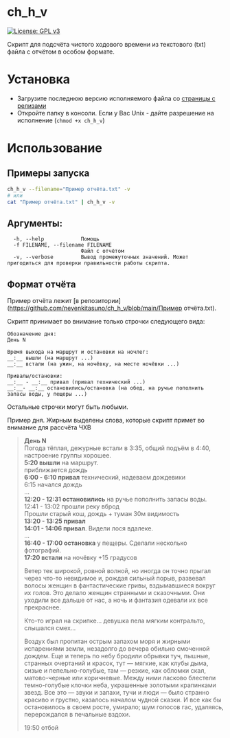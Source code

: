 # ch_h_v

[![License: GPL v3](https://img.shields.io/badge/License-GPLv3-blue.svg)](https://www.gnu.org/licenses/gpl-3.0)

Cкрипт для подсчёта чистого ходового времени из текстового (txt) файла с отчётом в особом формате.  

# Установка

- Загрузите последнюю версию исполняемого файла со [страницы с релизами](https://github.com/nevenkitasuno/ch_h_v/releases)
- Откройте папку в консоли. Если у Вас Unix - дайте разрешение на исполнение (`chmod +x ch_h_v`)

# Использование
  
## Примеры запуска  
```sh
ch_h_v --filename="Пример отчёта.txt" -v  
# или  
cat "Пример отчёта.txt" | ch_h_v -v  
```  

## Аргументы:  
```
  -h, --help            Помощь  
  -f FILENAME, --filename FILENAME  
                        Файл с отчётом  
  -v, --verbose         Вывод промежуточных значений. Может пригодиться для проверки правильности работы скрипта.  
```

## Формат отчёта

Пример отчёта лежит [в репозитории](https://github.com/nevenkitasuno/ch_h_v/blob/main/Пример отчёта.txt).  

Скрипт принимает во внимание только строчки следующего вида:  

```
Обозначение дня:  
День N  

Время выхода на маршрут и остановки на ночлег:  
__:__ вышли (на маршрут ...)  
__:__ встали (на ужин, на ночёвку, на месте ночёвки ...)  

Привалы/остановки:  
__:__ - __:__ привал (привал технический ...)  
__:__- __:__ остановились/остановка (на обед, на ручье пополнить запасы воды, у пещеры ...)  
```

Остальные строчки могут быть любыми.  

Пример дня. Жирным выделены слова, которые скрипт примет во внимание для рассчёта ЧХВ  

> **День N**  
> Погода тёплая, дежурные встали в 3:35, общий подъём в 4:40, настроение группы хорошее.  
> **5:20 вышли** на маршрут.  
> приближается дождь  
> **6:00 - 6:10 привал** технический, надеваем дождевики  
> 6:15 начался дождь  
> ...  
> **12:20 - 12:31 остановились** на ручье пополнить запасы воды.  
> 12:41 - 13:02 прошли реку вброд  
> Прошли старый кош, дождь + туман 30м видимость  
> **13:20 - 13:25 привал**  
> **14:01 - 14:06 привал**. Видели лося вдалеке.  
> ...  
> **16:40 - 17:00 остановка** у пещеры. Сделали несколько фотографий.  
> **17:20 встали** на ночёвку +15 градусов  
>  
> Ветер тек широкой, ровной волной, но иногда он точно прыгал через что-то невидимое и, рождая сильный порыв, развевал волосы женщин в фантастические гривы, вздымавшиеся вокруг их голов. Это делало женщин странными и сказочными. Они уходили все дальше от нас, а ночь и фантазия одевали их все прекраснее.  
>  
> Кто-то играл на скрипке... девушка пела мягким контральто, слышался смех...  
> 
> Воздух был пропитан острым запахом моря и жирными испарениями земли, незадолго до вечера обильно смоченной дождем. Еще и теперь по небу бродили обрывки туч, пышные, странных очертаний и красок, тут — мягкие, как клубы дыма, сизые и пепельно-голубые, там — резкие, как обломки скал, матово-черные или коричневые. Между ними ласково блестели темно-голубые клочки неба, украшенные золотыми крапинками звезд. Все это — звуки и запахи, тучи и люди — было странно красиво и грустно, казалось началом чудной сказки. И все как бы остановилось в своем росте, умирало; шум голосов гас, удаляясь, перерождался в печальные вздохи.  
>  
> 19:50 отбой  
